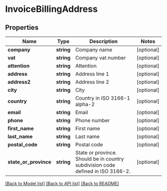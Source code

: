 # InvoiceBillingAddress

## Properties
 Name                  | Type       | Description                                                                     | Notes      
-----------------------|------------|---------------------------------------------------------------------------------|------------
 **company**           | **string** | Company name                                                                    | [optional] 
 **vat**               | **string** | Company vat number                                                              | [optional] 
 **attention**         | **string** | Attention                                                                       | [optional] 
 **address**           | **string** | Address line 1                                                                  | [optional] 
 **address2**          | **string** | Address line 2                                                                  | [optional] 
 **city**              | **string** | City                                                                            | [optional] 
 **country**           | **string** | Country in ISO 3166-1 alpha-2                                                   | [optional] 
 **email**             | **string** | Email                                                                           | [optional] 
 **phone**             | **string** | Phone number                                                                    | [optional] 
 **first_name**        | **string** | First name                                                                      | [optional] 
 **last_name**         | **string** | Last name                                                                       | [optional] 
 **postal_code**       | **string** | Postal code                                                                     | [optional] 
 **state_or_province** | **string** | State or province. Should be in country subdivision code defined in ISO 3166-2. | [optional] 

[[Back to Model list]](../../README.md#documentation-for-models) [[Back to API list]](../../README.md#documentation-for-api-endpoints) [[Back to README]](../../README.md)

